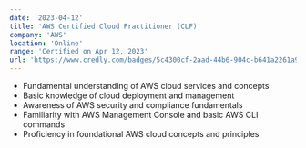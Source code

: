 ```yaml
---
date: '2023-04-12'
title: 'AWS Certified Cloud Practitioner (CLF)'
company: 'AWS'
location: 'Online'
range: 'Certified on Apr 12, 2023'
url: 'https://www.credly.com/badges/5c4300cf-2aad-44b6-904c-b641a2261a92'
---
```


- Fundamental understanding of AWS cloud services and concepts
- Basic knowledge of cloud deployment and management
- Awareness of AWS security and compliance fundamentals
- Familiarity with AWS Management Console and basic AWS CLI commands
- Proficiency in foundational AWS cloud concepts and principles
